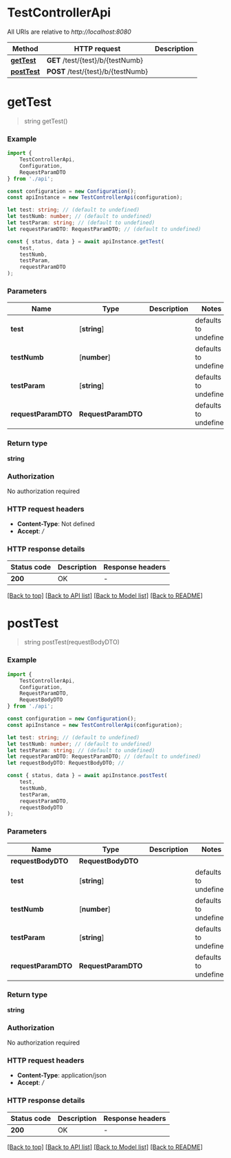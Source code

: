 # TestControllerApi

All URIs are relative to *http://localhost:8080*

|Method | HTTP request | Description|
|------------- | ------------- | -------------|
|[**getTest**](#gettest) | **GET** /test/{test}/b/{testNumb} | |
|[**postTest**](#posttest) | **POST** /test/{test}/b/{testNumb} | |

# **getTest**
> string getTest()


### Example

```typescript
import {
    TestControllerApi,
    Configuration,
    RequestParamDTO
} from './api';

const configuration = new Configuration();
const apiInstance = new TestControllerApi(configuration);

let test: string; // (default to undefined)
let testNumb: number; // (default to undefined)
let testParam: string; // (default to undefined)
let requestParamDTO: RequestParamDTO; // (default to undefined)

const { status, data } = await apiInstance.getTest(
    test,
    testNumb,
    testParam,
    requestParamDTO
);
```

### Parameters

|Name | Type | Description  | Notes|
|------------- | ------------- | ------------- | -------------|
| **test** | [**string**] |  | defaults to undefined|
| **testNumb** | [**number**] |  | defaults to undefined|
| **testParam** | [**string**] |  | defaults to undefined|
| **requestParamDTO** | **RequestParamDTO** |  | defaults to undefined|


### Return type

**string**

### Authorization

No authorization required

### HTTP request headers

 - **Content-Type**: Not defined
 - **Accept**: */*


### HTTP response details
| Status code | Description | Response headers |
|-------------|-------------|------------------|
|**200** | OK |  -  |

[[Back to top]](#) [[Back to API list]](../README.md#documentation-for-api-endpoints) [[Back to Model list]](../README.md#documentation-for-models) [[Back to README]](../README.md)

# **postTest**
> string postTest(requestBodyDTO)


### Example

```typescript
import {
    TestControllerApi,
    Configuration,
    RequestParamDTO,
    RequestBodyDTO
} from './api';

const configuration = new Configuration();
const apiInstance = new TestControllerApi(configuration);

let test: string; // (default to undefined)
let testNumb: number; // (default to undefined)
let testParam: string; // (default to undefined)
let requestParamDTO: RequestParamDTO; // (default to undefined)
let requestBodyDTO: RequestBodyDTO; //

const { status, data } = await apiInstance.postTest(
    test,
    testNumb,
    testParam,
    requestParamDTO,
    requestBodyDTO
);
```

### Parameters

|Name | Type | Description  | Notes|
|------------- | ------------- | ------------- | -------------|
| **requestBodyDTO** | **RequestBodyDTO**|  | |
| **test** | [**string**] |  | defaults to undefined|
| **testNumb** | [**number**] |  | defaults to undefined|
| **testParam** | [**string**] |  | defaults to undefined|
| **requestParamDTO** | **RequestParamDTO** |  | defaults to undefined|


### Return type

**string**

### Authorization

No authorization required

### HTTP request headers

 - **Content-Type**: application/json
 - **Accept**: */*


### HTTP response details
| Status code | Description | Response headers |
|-------------|-------------|------------------|
|**200** | OK |  -  |

[[Back to top]](#) [[Back to API list]](../README.md#documentation-for-api-endpoints) [[Back to Model list]](../README.md#documentation-for-models) [[Back to README]](../README.md)

